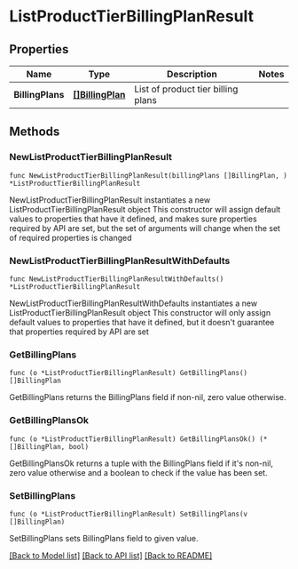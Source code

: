 # ListProductTierBillingPlanResult

## Properties

Name | Type | Description | Notes
------------ | ------------- | ------------- | -------------
**BillingPlans** | [**[]BillingPlan**](BillingPlan.md) | List of product tier billing plans | 

## Methods

### NewListProductTierBillingPlanResult

`func NewListProductTierBillingPlanResult(billingPlans []BillingPlan, ) *ListProductTierBillingPlanResult`

NewListProductTierBillingPlanResult instantiates a new ListProductTierBillingPlanResult object
This constructor will assign default values to properties that have it defined,
and makes sure properties required by API are set, but the set of arguments
will change when the set of required properties is changed

### NewListProductTierBillingPlanResultWithDefaults

`func NewListProductTierBillingPlanResultWithDefaults() *ListProductTierBillingPlanResult`

NewListProductTierBillingPlanResultWithDefaults instantiates a new ListProductTierBillingPlanResult object
This constructor will only assign default values to properties that have it defined,
but it doesn't guarantee that properties required by API are set

### GetBillingPlans

`func (o *ListProductTierBillingPlanResult) GetBillingPlans() []BillingPlan`

GetBillingPlans returns the BillingPlans field if non-nil, zero value otherwise.

### GetBillingPlansOk

`func (o *ListProductTierBillingPlanResult) GetBillingPlansOk() (*[]BillingPlan, bool)`

GetBillingPlansOk returns a tuple with the BillingPlans field if it's non-nil, zero value otherwise
and a boolean to check if the value has been set.

### SetBillingPlans

`func (o *ListProductTierBillingPlanResult) SetBillingPlans(v []BillingPlan)`

SetBillingPlans sets BillingPlans field to given value.



[[Back to Model list]](../README.md#documentation-for-models) [[Back to API list]](../README.md#documentation-for-api-endpoints) [[Back to README]](../README.md)


